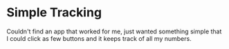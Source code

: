 # Simple Tracking
Couldn't find an app that worked for me, just wanted something simple that I could click as few buttons and it keeps track of all my numbers.